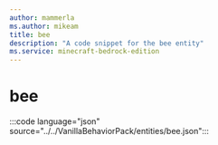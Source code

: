 ```yaml
---
author: mammerla
ms.author: mikeam
title: bee
description: "A code snippet for the bee entity"
ms.service: minecraft-bedrock-edition
--- 
```


# bee

:::code language="json" source="../../VanillaBehaviorPack/entities/bee.json":::
